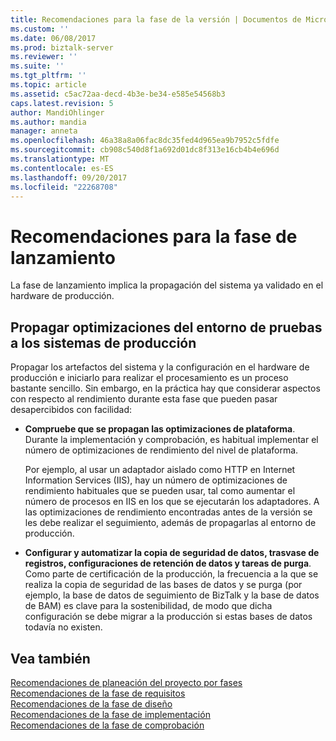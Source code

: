 ```yaml
---
title: Recomendaciones para la fase de la versión | Documentos de Microsoft
ms.custom: ''
ms.date: 06/08/2017
ms.prod: biztalk-server
ms.reviewer: ''
ms.suite: ''
ms.tgt_pltfrm: ''
ms.topic: article
ms.assetid: c5ac72aa-decd-4b3e-be34-e585e54568b3
caps.latest.revision: 5
author: MandiOhlinger
ms.author: mandia
manager: anneta
ms.openlocfilehash: 46a38a8a06fac8dc35fed4d965ea9b7952c5fdfe
ms.sourcegitcommit: cb908c540d8f1a692d01dc8f313e16cb4b4e696d
ms.translationtype: MT
ms.contentlocale: es-ES
ms.lasthandoff: 09/20/2017
ms.locfileid: "22268708"
---
```

# <a name="release-phase-recommendations"></a>Recomendaciones para la fase de lanzamiento
La fase de lanzamiento implica la propagación del sistema ya validado en el hardware de producción.  
  
## <a name="propagate-test-bed-optimizations-to-production-systems"></a>Propagar optimizaciones del entorno de pruebas a los sistemas de producción  
 Propagar los artefactos del sistema y la configuración en el hardware de producción e iniciarlo para realizar el procesamiento es un proceso bastante sencillo. Sin embargo, en la práctica hay que considerar aspectos con respecto al rendimiento durante esta fase que pueden pasar desapercibidos con facilidad:  
  
-   **Compruebe que se propagan las optimizaciones de plataforma**. Durante la implementación y comprobación, es habitual implementar el número de optimizaciones de rendimiento del nivel de plataforma.  
  
     Por ejemplo, al usar un adaptador aislado como HTTP en Internet Information Services (IIS), hay un número de optimizaciones de rendimiento habituales que se pueden usar, tal como aumentar el número de procesos en IIS en los que se ejecutarán los adaptadores. A las optimizaciones de rendimiento encontradas antes de la versión se les debe realizar el seguimiento, además de propagarlas al entorno de producción.  
  
-   **Configurar y automatizar la copia de seguridad de datos, trasvase de registros, configuraciones de retención de datos y tareas de purga**. Como parte de certificación de la producción, la frecuencia a la que se realiza la copia de seguridad de las bases de datos y se purga (por ejemplo, la base de datos de seguimiento de BizTalk y la base de datos de BAM) es clave para la sostenibilidad, de modo que dicha configuración se debe migrar a la producción si estas bases de datos todavía no existen.  
  
## <a name="see-also"></a>Vea también  
 [Recomendaciones de planeación del proyecto por fases](../core/project-planning-recommendations-by-phase.md)   
 [Recomendaciones de la fase de requisitos](../core/requirements-phase-recommendations.md)   
 [Recomendaciones de la fase de diseño](../core/design-phase-recommendations.md)   
 [Recomendaciones de la fase de implementación](../core/implementation-phase-recommendations.md)   
 [Recomendaciones de la fase de comprobación](../core/verification-phase-recommendations.md)